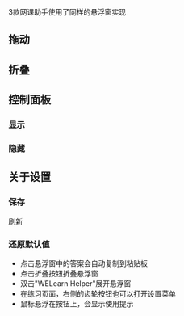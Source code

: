 3款网课助手使用了同样的悬浮窗实现


## 拖动


## 折叠


## 控制面板
### 显示


### 隐藏


## 关于设置
### 保存
刷新

### 还原默认值

- 点击悬浮窗中的答案会自动复制到粘贴板
- 点击折叠按钮折叠悬浮窗
- 双击"WELearn Helper"展开悬浮窗
- 在练习页面，右侧的齿轮按钮也可以打开设置菜单
- 鼠标悬浮在按钮上，会显示使用提示